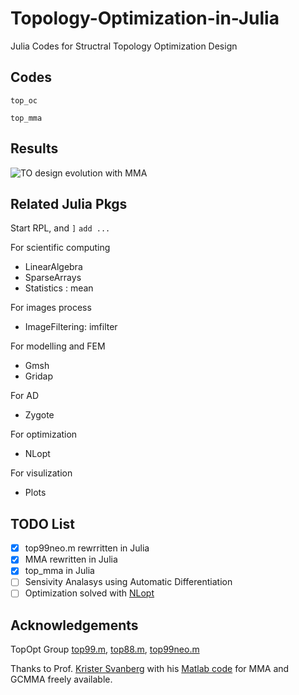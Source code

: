 # Topology-Optimization-in-Julia
Julia Codes for Structral Topology Optimization Design


## Codes
`top_oc`

`top_mma`
## Results
![TO design evolution with MMA](./top_mma/res/des_hist.gif)

## Related Julia Pkgs
Start RPL, and
`]` `add ...`

For scientific computing
- LinearAlgebra
- SparseArrays
- Statistics : mean

For images process
- ImageFiltering: imfilter

For modelling and FEM
- Gmsh
- Gridap

For AD
- Zygote

For optimization
- NLopt

For visulization
- Plots

## TODO List
- [x] top99neo.m rewrritten in Julia 
- [x] MMA rewritten in Julia
- [x] top_mma in Julia
- [ ] Sensivity Analasys using Automatic Differentiation
- [ ] Optimization solved with [NLopt](https://github.com/stevengj/nlopt)

## Acknowledgements
TopOpt Group
[top99.m](https://www.topopt.mek.dtu.dk/Apps-and-software/A-99-line-topology-optimization-code-written-in-MATLAB), [top88.m](https://www.topopt.mek.dtu.dk/Apps-and-software/Efficient-topology-optimization-in-MATLAB), [top99neo.m](https://www.topopt.mek.dtu.dk/Apps-and-software/New-99-line-topology-optimization-code-written-in-MATLAB)

Thanks to Prof. [Krister Svanberg](https://people.kth.se/~krille/) with his [Matlab code](http://www.smoptit.se/) for MMA and GCMMA freely available.
